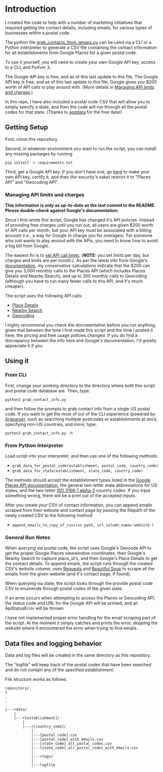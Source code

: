 # Introduction

I created the code to help with a number of marketing initiatives that required getting the contact details, including emails, for various types of businesses within a postal code.

The python file [grab_contacts_from_gmaps.py](grab_contacts_from_gmaps.py) can be used via a CLI or a Python interpreter to generate a CSV file containing the contact information for all establishments from Google Places for a given postal code.

To use it yourself, you will need to create your own Google API key, access to a CLI, and Python 3.

The Google API key is free, and as of this last update to this file, The Google API key is free, and as of this last update to this file, Google gives you $200 worth of API calls to play around with. (More details in [Managing API limits and charges](#managing-api-limits-and-charges).)

In this repo, I have also included a postal code CSV that will allow you to simply specify a state, and then the code will run through all the postal codes for that state. (Thanks to [aggdata](https://www.aggdata.com/) for the free data!)

## Getting Setup

First, clone this repository.

Second, in whatever environment you want to run the script, you can install any missing packages by running

`pip install -r requirements.txt`

Third, get a Google API key.  If you don't have one, go [here](https://developers.google.com/places/web-service/get-api-key#get_an_api_key) to make your own API key, certify it, and then (for security's sake) restrict it to "Places API" and "Geocoding API".

### Managing API limits and charges 

**This information is only as up-to-date as the last commit to the README.  Please double-check against Google's documentation.**

Since I first wrote this script, Google has changed it's API policies.  Instead of providing free charges until you run out, all users are given $200 worth of API calls per month, but your API key must be associated with a billing account (_i.e._, a way for Google to charge you for overages).  For someone who just wants to play around with the APIs, you need to know how to avoid a big bill from Google.

The easiest fix is to [set API call limits](https://cloud.google.com/apis/docs/capping-api-usage). (**NOTE:** you set limits per day, but charges and limits are per month.). As per the latest info from Google's [documentation](https://cloud.google.com/maps-platform/pricing/sheet/#places), my conservative calculations indicate that the $200 can give you 3,000 monthly calls to the Places API (which includes Places Details and Nearby Search), and up to 300 monthly calls to Geocoding (although you have to run many fewer calls to this API, and it's much cheaper).

The script uses the following API calls:

* [Place Details](https://developers.google.com/places/web-service/details)
* [Nearby Search](https://developers.google.com/places/web-service/search#PlaceSearchRequests)
* [Geocoding](https://developers.google.com/maps/documentation/geocoding/overview)

I highly recommend you check the documentation before you run anything, given that between the time I first made this script and the time I posted it here, the pricing and free usage policies changed.  If you do find a discrepancy between the info here and Google's documentation, I'd greatly appreciate it if you

## Using it

### From CLI

First, change your working directory to the directory where both this script and postal code database are. Then, type:

`python3 grab_contact_info.py`

and then follow the prompts to grab contact info from a single US postal code.  If you want to get the most of out of the CLI experience (powered by [Argparse](https://docs.python.org/3/library/argparse.html)), such as searching multiple postcodes or establishments at once, specifying non-US countries, and more, type:

`python3 grab_contact_info.py -h`

### From Python Interpreter

Load script into your interpreter, and then use one of the following methods:

* `grab_data_for_postal_code(establishment, postal_code, country_code)`
* `grab_data_for_state(establishment, state_code, country_code)`

The methods should accept the establishment types listed in the [Google Places API
documentation](https://developers.google.com/places/web-service/supported_types), the general two-letter state abbreviations for US states, and the two-letter [ISO 3166-1 alpha-2](https://en.wikipedia.org/wiki/ISO_3166-1_alpha-2) country codes.  If you input something wrong, there will be a print out of the accepted inputs.

After you create your CSV of contact information, you can append emails scraped from their website and contact page by passing the filepath of the newly created CSV to the following method:

* `append_emails_to_copy_of_csv(csv_path, url_column_name='website')`


### General Run Notes

When querying via postal code, the script uses Google's Geocode API to get the proper Google Places viewwindow coordinates, then Google's Nearby Search to capture place\_id's, and then Google's Place Details to get the contact details.  To append emails, the script runs through the created CSV's _website_ column, uses [Requests](https://requests.readthedocs.io/en/master/) and [Beautiful Soup](https://www.crummy.com/software/BeautifulSoup/) to scrape all the emails from the given website (and it's contact page, if found).

When querying via state, the script looks through the provide postal code CSV to enumerate through postal codes of the given state.

If an error occurs when attempting to access the Places or Geocoding API, the status code and URL for the Google API will be printed, and an ApiStatusError will be thrown.

I have not implemented proper error handling for the email scraping part of the script.  At the moment it simply catches and prints the error, skipping the website where it encountered the error when trying to find emails.


## Data files and logging behavior

Data and log files will be created in the same directory as this repository.

The "logfile" will keep track of the postal codes that have been searched
and do not contain any of the specified establishment.

File structure works as follows

```
repository/
|
.
.
.
|---+data/
    |
    |---+[establishment]/
        |
        |---+[country_code]/
            |
            |---[postal_code].csv
            |---[postal_code]_with_emails.csv
            |---[state_code]_all_postal_codes.csv
            |---[state_code]_all_postal_codes_with_emails.csv
            |   
            |---+logs/
	        |
	        |---logfile
```

